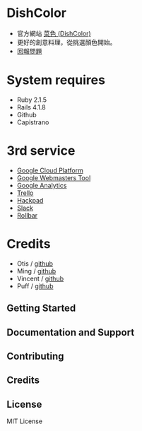 # DishColor
- 官方網站 [菜色 (DishColor) ](http://dishcolor.com/)
- 更好的創意料理，從挑選顏色開始。
- [回報問題](https://github.com/Fool-Stack-Rangers/DishColor/issues)

# System requires
- Ruby 2.1.5
- Rails 4.1.8
- Github
- Capistrano

# 3rd service
- [Google Cloud Platform](https://cloud.google.com/)
- [Google Webmasters Tool](https://www.google.com/webmasters/tools/)
- [Google Analytics](https://www.google.com/analytics/web/)
- [Trello](https://trello.com/)
- [Hackpad](https://hackpad.com/)
- [Slack](https://slack.com/)
- [Rollbar](https://rollbar.com/)

# Credits
- Otis    / [github](https://github.com/AnNOtis)
- Ming    / [github](https://github.com/viflin)
- Vincent / [github](https://github.com/dangjlin)
- Puff    / [github](https://github.com/puff-tw)



Getting Started
---------------

Documentation and Support
-------------------------

Contributing
------------


Credits
-------


License
-------
MIT License
